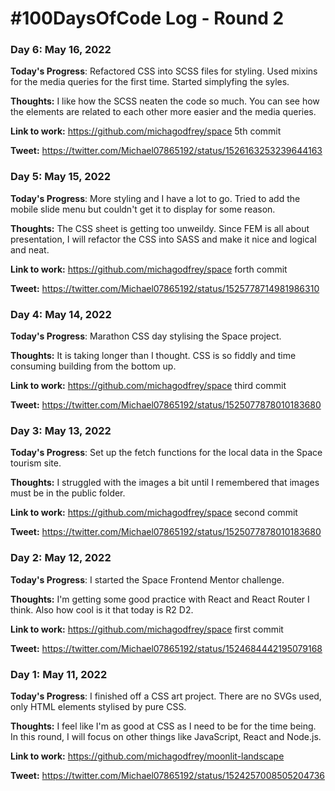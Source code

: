 # #100DaysOfCode Log - Round 2

### Day 6: May 16, 2022

**Today's Progress**: Refactored CSS into SCSS files for styling. Used mixins for the media queries for the first time. Started simplyfing the syles. 

**Thoughts:** I like how the SCSS neaten the code so much. You can see how the elements are related to each other more easier and the media queries. 

**Link to work:** https://github.com/michagodfrey/space 5th commit

**Tweet:** https://twitter.com/Michael07865192/status/1526163253239644163


### Day 5: May 15, 2022

**Today's Progress**: More styling and I have a lot to go. Tried to add the mobile slide menu but couldn't get it to display for some reason.

**Thoughts:** The CSS sheet is getting too unweildy. Since FEM is all about presentation, I will refactor the CSS into SASS and make it nice and logical and neat.  

**Link to work:** https://github.com/michagodfrey/space forth commit

**Tweet:** https://twitter.com/Michael07865192/status/1525778714981986310

### Day 4: May 14, 2022

**Today's Progress**: Marathon CSS day stylising the Space project.

**Thoughts:** It is taking longer than I thought. CSS is so fiddly and time consuming building from the bottom up.

**Link to work:** https://github.com/michagodfrey/space third commit

**Tweet:** https://twitter.com/Michael07865192/status/1525077878010183680

### Day 3: May 13, 2022

**Today's Progress**: Set up the fetch functions for the local data in the Space tourism site.

**Thoughts:** I struggled with the images a bit until I remembered that images must be in the public folder.

**Link to work:** https://github.com/michagodfrey/space second commit

**Tweet:** https://twitter.com/Michael07865192/status/1525077878010183680

### Day 2: May 12, 2022

**Today's Progress**: I started the Space Frontend Mentor challenge.

**Thoughts:** I'm getting some good practice with React and React Router I think. Also how cool is it that today is R2 D2.

**Link to work:** https://github.com/michagodfrey/space first commit

**Tweet:** https://twitter.com/Michael07865192/status/1524684442195079168

### Day 1: May 11, 2022

**Today's Progress**: I finished off a CSS art project. There are no SVGs used, only HTML elements stylised by pure CSS.

**Thoughts:** I feel like I'm as good at CSS as I need to be for the time being. In this round, I will focus on other things like JavaScript, React and Node.js.

**Link to work:** https://github.com/michagodfrey/moonlit-landscape

**Tweet:** https://twitter.com/Michael07865192/status/1524257008505204736
